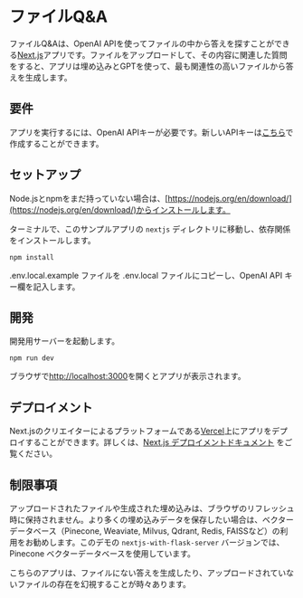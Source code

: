 # ファイルQ&A

ファイルQ&Aは、OpenAI APIを使ってファイルの中から答えを探すことができる[Next.js](https://nextjs.org/)アプリです。ファイルをアップロードして、その内容に関連した質問をすると、アプリは埋め込みとGPTを使って、最も関連性の高いファイルから答えを生成します。

## 要件

アプリを実行するには、OpenAI APIキーが必要です。新しいAPIキーは[こちら](https://beta.openai.com/account/api-keys)で作成することができます。

## セットアップ

Node.jsとnpmをまだ持っていない場合は、[https://nodejs.org/en/download/](https://nodejs.org/en/download/)からインストールします。

ターミナルで、このサンプルアプリの `nextjs` ディレクトリに移動し、依存関係をインストールします。

```
npm install
```

.env.local.example ファイルを .env.local ファイルにコピーし、OpenAI API キー欄を記入します。

## 開発

開発用サーバーを起動します。

```
npm run dev
```

ブラウザで[http://localhost:3000](http://localhost:3000)を開くとアプリが表示されます。

## デプロイメント

Next.jsのクリエイターによるプラットフォームである[Vercel](https://vercel.com/new?utm_medium=default-template&filter=next.js&utm_source=create-next-app&utm_campaign=create-next-app-readme)上にアプリをデプロイすることができます。詳しくは、[Next.js デプロイメントドキュメント](https://nextjs.org/docs/deployment) をご覧ください。

## 制限事項

アップロードされたファイルや生成された埋め込みは、ブラウザのリフレッシュ時に保持されません。より多くの埋め込みデータを保存したい場合は、ベクターデータベース（Pinecone, Weaviate, Milvus, Qdrant, Redis, FAISSなど）の利用をお勧めします。このデモの `nextjs-with-flask-server` バージョンでは、Pinecone ベクターデータベースを使用しています。

こちらのアプリは、ファイルにない答えを生成したり、アップロードされていないファイルの存在を幻視することが時々あります。
